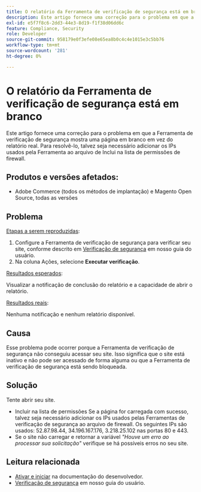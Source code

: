 ```yaml
---
title: O relatório da Ferramenta de verificação de segurança está em branco
description: Este artigo fornece uma correção para o problema em que a Ferramenta de verificação de segurança mostra uma página em branco em vez do relatório real. Para resolvê-lo, talvez seja necessário adicionar os IPs usados pela Ferramenta ao arquivo de Inclui na lista de permissões de firewall.
exl-id: e5f7f8c6-2dd3-44e3-8d19-f1f38d06dd6c
feature: Compliance, Security
role: Developer
source-git-commit: 958179e0f3efe08e65ea8b0c4c4e1015e3c5bb76
workflow-type: tm+mt
source-wordcount: '281'
ht-degree: 0%

---
```


# O relatório da Ferramenta de verificação de segurança está em branco

Este artigo fornece uma correção para o problema em que a Ferramenta de verificação de segurança mostra uma página em branco em vez do relatório real. Para resolvê-lo, talvez seja necessário adicionar os IPs usados pela Ferramenta ao arquivo de Inclui na lista de permissões de firewall.

## Produtos e versões afetados:

* Adobe Commerce (todos os métodos de implantação) e Magento Open Source, todas as versões

## Problema

<u>Etapas a serem reproduzidas</u>:

1. Configure a Ferramenta de verificação de segurança para verificar seu site, conforme descrito em [Verificação de segurança](https://docs.magento.com/m2/ee/user_guide/magento/security-scan.html) em nosso guia do usuário.
1. Na coluna Ações, selecione **Executar verificação**.

<u>Resultados esperados</u>:

Visualizar a notificação de conclusão do relatório e a capacidade de abrir o relatório.

<u>Resultados reais</u>:

Nenhuma notificação e nenhum relatório disponível.

## Causa

Esse problema pode ocorrer porque a Ferramenta de verificação de segurança não conseguiu acessar seu site. Isso significa que o site está inativo e não pode ser acessado de forma alguma ou que a Ferramenta de verificação de segurança está sendo bloqueada.

## Solução

Tente abrir seu site.

* Incluir na lista de permissões Se a página for carregada com sucesso, talvez seja necessário adicionar os IPs usados pelas Ferramentas de verificação de segurança ao arquivo de firewall. Os seguintes IPs são usados: 52.87.98.44, 34.196.167.176, 3.218.25.102 nas portas 80 e 443.
* Se o site não carregar e retornar a variável *&quot;Houve um erro ao processar sua solicitação&quot;* verifique se há possíveis erros no seu site.

## Leitura relacionada

* [Ativar e iniciar](https://devdocs.magento.com/guides/v2.3/cloud/live/live.html?_ga=2.73579601.273749082.1559572284-888339099.1547722854#security-scan) na documentação do desenvolvedor.
* [Verificação de segurança](https://docs.magento.com/m2/ee/user_guide/magento/security-scan.html) em nosso guia do usuário.
